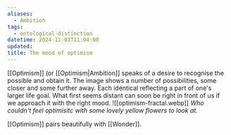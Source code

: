 ```yaml
---
aliases:
  - Ambition
tags:
  - ontological-distinction
datetime: 2024-11-03T11:04:00
updated: 
title: The mood of optimism
---
```

[[Optimism]] (or [[Optimism|Ambition]] speaks of a desire to recognise the possible and obtain it. The image shows a number of possibilities, some closer and some further away. Each identical reflecting a part of one's larger life goal. What first seems distant can soon be right in front of us if we approach it with the right mood.
![[optimism-fractal.webp]]
*Who couldn't feel optimisitc with some lovely yellow flowers to look at.*

[[Optimism]] pairs beautifully with [[Wonder]].
